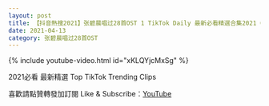 ```yaml
---
layout: post
title: 【抖音熱搜2021】张碧晨唱过28首OST 1 TikTok Daily 最新必看精選合集2021 04 13
date: 2021-04-13
category: 张碧晨唱过28首OST
---
```


{% include youtube-video.html id="xKLQYjcMxSg" %}

2021必看 最新精選 Top TikTok Trending Clips

喜歡請點贊轉發加訂閱 Like & Subscribe：[YouTube](https://www.youtube.com/channel/UCAoR7VcanIPd04uEq_GIylA/videos)

